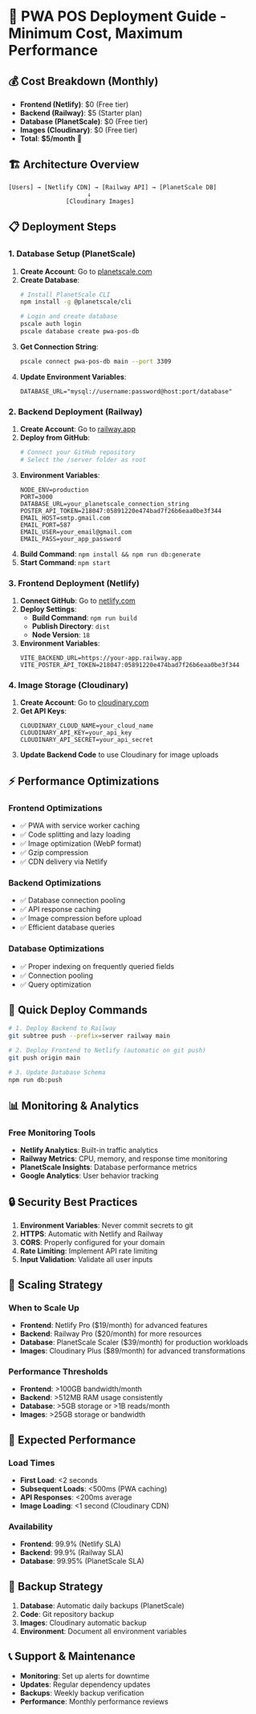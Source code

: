 # 🚀 PWA POS Deployment Guide - Minimum Cost, Maximum Performance

## 💰 **Cost Breakdown (Monthly)**
- **Frontend (Netlify)**: $0 (Free tier)
- **Backend (Railway)**: $5 (Starter plan)
- **Database (PlanetScale)**: $0 (Free tier)
- **Images (Cloudinary)**: $0 (Free tier)
- **Total**: **$5/month** 🎉

## 🏗️ **Architecture Overview**
```
[Users] → [Netlify CDN] → [Railway API] → [PlanetScale DB]
                      ↓
                [Cloudinary Images]
```

## 📋 **Deployment Steps**

### **1. Database Setup (PlanetScale)**

1. **Create Account**: Go to [planetscale.com](https://planetscale.com)
2. **Create Database**: 
   ```bash
   # Install PlanetScale CLI
   npm install -g @planetscale/cli
   
   # Login and create database
   pscale auth login
   pscale database create pwa-pos-db
   ```
3. **Get Connection String**:
   ```bash
   pscale connect pwa-pos-db main --port 3309
   ```
4. **Update Environment Variables**:
   ```env
   DATABASE_URL="mysql://username:password@host:port/database"
   ```

### **2. Backend Deployment (Railway)**

1. **Create Account**: Go to [railway.app](https://railway.app)
2. **Deploy from GitHub**:
   ```bash
   # Connect your GitHub repository
   # Select the /server folder as root
   ```
3. **Environment Variables**:
   ```env
   NODE_ENV=production
   PORT=3000
   DATABASE_URL=your_planetscale_connection_string
   POSTER_API_TOKEN=218047:05891220e474bad7f26b6eaa0be3f344
   EMAIL_HOST=smtp.gmail.com
   EMAIL_PORT=587
   EMAIL_USER=your_email@gmail.com
   EMAIL_PASS=your_app_password
   ```
4. **Build Command**: `npm install && npm run db:generate`
5. **Start Command**: `npm start`

### **3. Frontend Deployment (Netlify)**

1. **Connect GitHub**: Go to [netlify.com](https://netlify.com)
2. **Deploy Settings**:
   - **Build Command**: `npm run build`
   - **Publish Directory**: `dist`
   - **Node Version**: `18`
3. **Environment Variables**:
   ```env
   VITE_BACKEND_URL=https://your-app.railway.app
   VITE_POSTER_API_TOKEN=218047:05891220e474bad7f26b6eaa0be3f344
   ```

### **4. Image Storage (Cloudinary)**

1. **Create Account**: Go to [cloudinary.com](https://cloudinary.com)
2. **Get API Keys**:
   ```env
   CLOUDINARY_CLOUD_NAME=your_cloud_name
   CLOUDINARY_API_KEY=your_api_key
   CLOUDINARY_API_SECRET=your_api_secret
   ```
3. **Update Backend Code** to use Cloudinary for image uploads

## ⚡ **Performance Optimizations**

### **Frontend Optimizations**
- ✅ PWA with service worker caching
- ✅ Code splitting and lazy loading
- ✅ Image optimization (WebP format)
- ✅ Gzip compression
- ✅ CDN delivery via Netlify

### **Backend Optimizations**
- ✅ Database connection pooling
- ✅ API response caching
- ✅ Image compression before upload
- ✅ Efficient database queries

### **Database Optimizations**
- ✅ Proper indexing on frequently queried fields
- ✅ Connection pooling
- ✅ Query optimization

## 🔧 **Quick Deploy Commands**

```bash
# 1. Deploy Backend to Railway
git subtree push --prefix=server railway main

# 2. Deploy Frontend to Netlify (automatic on git push)
git push origin main

# 3. Update Database Schema
npm run db:push
```

## 📊 **Monitoring & Analytics**

### **Free Monitoring Tools**
- **Netlify Analytics**: Built-in traffic analytics
- **Railway Metrics**: CPU, memory, and response time monitoring
- **PlanetScale Insights**: Database performance metrics
- **Google Analytics**: User behavior tracking

## 🔒 **Security Best Practices**

1. **Environment Variables**: Never commit secrets to git
2. **HTTPS**: Automatic with Netlify and Railway
3. **CORS**: Properly configured for your domain
4. **Rate Limiting**: Implement API rate limiting
5. **Input Validation**: Validate all user inputs

## 🚀 **Scaling Strategy**

### **When to Scale Up**
- **Frontend**: Netlify Pro ($19/month) for advanced features
- **Backend**: Railway Pro ($20/month) for more resources
- **Database**: PlanetScale Scaler ($39/month) for production workloads
- **Images**: Cloudinary Plus ($89/month) for advanced transformations

### **Performance Thresholds**
- **Frontend**: >100GB bandwidth/month
- **Backend**: >512MB RAM usage consistently
- **Database**: >5GB storage or >1B reads/month
- **Images**: >25GB storage or bandwidth

## 🎯 **Expected Performance**

### **Load Times**
- **First Load**: <2 seconds
- **Subsequent Loads**: <500ms (PWA caching)
- **API Responses**: <200ms average
- **Image Loading**: <1 second (Cloudinary CDN)

### **Availability**
- **Frontend**: 99.9% (Netlify SLA)
- **Backend**: 99.9% (Railway SLA)
- **Database**: 99.95% (PlanetScale SLA)

## 🔄 **Backup Strategy**

1. **Database**: Automatic daily backups (PlanetScale)
2. **Code**: Git repository backup
3. **Images**: Cloudinary automatic backup
4. **Environment**: Document all environment variables

## 📞 **Support & Maintenance**

- **Monitoring**: Set up alerts for downtime
- **Updates**: Regular dependency updates
- **Backups**: Weekly backup verification
- **Performance**: Monthly performance reviews
